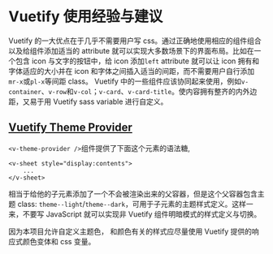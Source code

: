 # Vuetify 使用经验与建议

Vuetify 的一大优点在于几乎不需要用户写 css。通过正确地使用相应的组件组合以及给组件添加适当的 attribute 就可以实现大多数场景下的界面布局。比如在一个包含 icon 与文字的按钮中，给 icon 添加`left` attribute 就可以让 icon 拥有和字体适应的大小并在 icon 和字体之间插入适当的间距，而不需要用户自行添加`mr-x`或`pl-x`等间距 class。
Vuetify 中的一些组件应该协同起来使用，例如`v-container`、`v-row`和`v-col`；`v-card`、`v-card-title`。使内容拥有整齐的内外边距，又易于用 Vuetify sass variable 进行自定义。

## [Vuetify Theme Provider](https://vuetifyjs.com/en/features/theme/#theme-provider)

`<v-theme-provider />`组件提供了下面这个元素的语法糖,

```
<v-sheet style="display:contents">
    ...
</v-sheet>
```

相当于给他的子元素添加了一个不会被渲染出来的父容器，但是这个父容器包含主题 class: `theme--light`/`theme--dark`，可用于子元素的主题样式定义。这样一来，不要写 JavaScript 就可以实现非 Vuetify 组件明暗模式的样式定义与切换。

因为本项目允许自定义主题色， 和颜色有关的样式应尽量使用 Vuetify 提供的响应式颜色变体和 css 变量。
